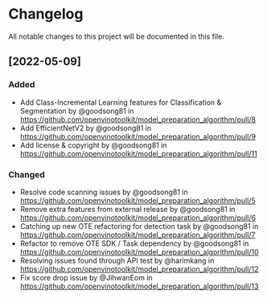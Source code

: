 # Changelog

All notable changes to this project will be documented in this file.

## \[2022-05-09\]
### Added
* Add Class-Incremental Learning features for Classification & Segmentation by @goodsong81 in https://github.com/openvinotoolkit/model_preparation_algorithm/pull/8
* Add EfficientNetV2 by @goodsong81 in https://github.com/openvinotoolkit/model_preparation_algorithm/pull/9
* Add license & copyright by @goodsong81 in https://github.com/openvinotoolkit/model_preparation_algorithm/pull/11

### Changed
* Resolve code scanning issues by @goodsong81 in https://github.com/openvinotoolkit/model_preparation_algorithm/pull/5
* Remove extra features from external release by @goodsong81 in https://github.com/openvinotoolkit/model_preparation_algorithm/pull/6
* Catching up new OTE refactoring for detection task by @goodsong81 in https://github.com/openvinotoolkit/model_preparation_algorithm/pull/7
* Refactor to remove OTE SDK / Task dependency by @goodsong81 in https://github.com/openvinotoolkit/model_preparation_algorithm/pull/10
* Resolving issues found through API test by @harimkang in https://github.com/openvinotoolkit/model_preparation_algorithm/pull/12
* Fix score drop issue by @JihwanEom in https://github.com/openvinotoolkit/model_preparation_algorithm/pull/13
